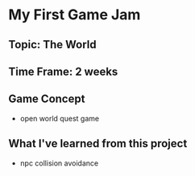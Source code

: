 # My First Game Jam
## Topic: The World
## Time Frame: 2 weeks

## Game Concept

- open world quest game

## What I've learned from this project

- npc collision avoidance
